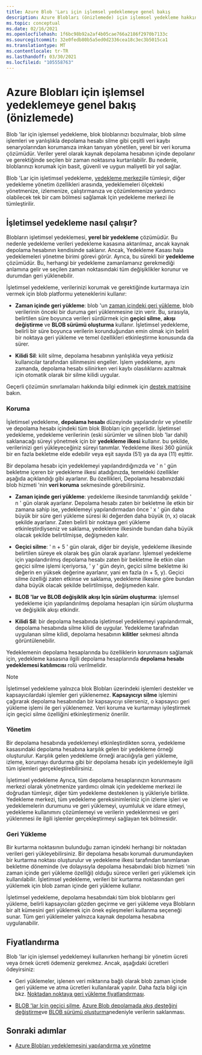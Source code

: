 ```yaml
---
title: Azure Blob 'Ları için işlemsel yedeklemeye genel bakış
description: Azure Blobları (önizlemede) için işlemsel yedekleme hakkında bilgi edinin.
ms.topic: conceptual
ms.date: 02/16/2021
ms.openlocfilehash: 1f6bc98b92a2af4b05cae766a2186f2970b7133c
ms.sourcegitcommit: 32e0fedb80b5a5ed0d2336cea18c3ec3b5015ca1
ms.translationtype: MT
ms.contentlocale: tr-TR
ms.lasthandoff: 03/30/2021
ms.locfileid: "105558763"
---
```

# <a name="overview-of-operational-backup-for-azure-blobs-in-preview"></a>Azure Blobları için işlemsel yedeklemeye genel bakış (önizlemede)

Blob 'lar için işlemsel yedekleme, blok bloblarınızı bozulmalar, blob silme işlemleri ve yanlışlıkla depolama hesabı silme gibi çeşitli veri kaybı senaryolarından korumanıza imkan tanıyan yönetilen, yerel bir veri koruma çözümüdür. Veriler yerel olarak kaynak depolama hesabının içinde depolanır ve gerektiğinde seçilen bir zaman noktasına kurtarılabilir. Bu nedenle, bloblarınızı korumak için basit, güvenli ve uygun maliyetli bir yol sağlar.

Blob 'Lar için işletimsel yedekleme, [yedekleme merkezi](backup-center-overview.md)ile tümleşir, diğer yedekleme yönetim özellikleri arasında, yedeklemeleri ölçekteki yönetmenize, izlemenize, çalıştırmanıza ve çözümlemenize yardımcı olabilecek tek bir cam bölmesi sağlamak Için yedekleme merkezi ile tümleştirilir.

## <a name="how-operational-backup-works"></a>İşletimsel yedekleme nasıl çalışır?

Blobların işletimsel yedeklemesi, **yerel bir yedekleme** çözümüdür. Bu nedenle yedekleme verileri yedekleme kasasına aktarılmaz, ancak kaynak depolama hesabının kendisinde saklanır. Ancak, Yedekleme Kasası hala yedeklemeleri yönetme birimi görevi görür. Ayrıca, bu sürekli bir **yedekleme** çözümüdür. Bu, herhangi bir yedekleme zamanlamanız gerekmediği anlamına gelir ve seçilen zaman noktasındaki tüm değişiklikler korunur ve durumdan geri yüklenebilir.

İşletimsel yedekleme, verilerinizi korumak ve gerektiğinde kurtarmaya izin vermek için blob platformu yeteneklerini kullanır:

- **Zaman içinde geri yükleme**: blob 'un [zaman içindeki geri yükleme,](../storage/blobs/point-in-time-restore-overview.md) blob verilerinin önceki bir duruma geri yüklenmesine izin verir. Bu, sırasıyla, belirtilen süre boyunca verileri sürdürmek için **geçici silme**, **akışı değiştirme** ve **BLOB sürümü oluşturma** kullanır. İşletimsel yedekleme, belirli bir süre boyunca verilerin korunduğundan emin olmak için belirli bir noktaya geri yükleme ve temel özellikleri etkinleştirme konusunda da sürer.

- **Kilidi Sil**: kilit silme, depolama hesabının yanlışlıkla veya yetkisiz kullanıcılar tarafından silinmesini engeller. İşlem yedekleme, aynı zamanda, depolama hesabı silinirken veri kaybı olasılıklarını azaltmak için otomatik olarak bir silme kilidi uygular.

Geçerli çözümün sınırlamaları hakkında bilgi edinmek için [destek matrisine](blob-backup-support-matrix.md) bakın.

### <a name="protection"></a>Koruma

İşletimsel yedekleme, **depolama hesabı** düzeyinde yapılandırılır ve yönetilir ve depolama hesabı içindeki tüm blok Blobları için geçerlidir. İşletimsel yedekleme, yedekleme verilerinin (eski sürümler ve silinen blob 'lar dahil) saklanacağı süreyi yönetmek için bir **yedekleme ilkesi** kullanır. bu şekilde, verilerinizi geri yükleyeceğiniz süreyi tanımlar. Yedekleme ilkesi 360 günlük bir en fazla bekletme elde edebilir veya eşit sayıda (51) ya da aya (11) eşittir.

Bir depolama hesabı için yedeklemeyi yapılandırdığınızda ve ' n ' gün bekletme içeren bir yedekleme ilkesi atadığınızda, temeldeki özellikler aşağıda açıklandığı gibi ayarlanır. Bu özellikleri, Depolama hesabınızdaki blob hizmeti 'nin **veri koruma** sekmesinde görebilirsiniz.

- **Zaman içinde geri yükleme**: yedekleme ilkesinde tanımlandığı şekilde ' n ' gün olarak ayarlanır. Depolama hesabı zaten bir bekletme ile etkin bir zamana sahip ise, yedeklemeyi yapılandırmadan önce ' x ' gün daha büyük bir süre geri yükleme süresi iki değerden daha büyük (n, x) olacak şekilde ayarlanır. Zaten belirli bir noktaya geri yükleme etkinleştirdiyseniz ve saklama, yedekleme ilkesinde bundan daha büyük olacak şekilde belirtilmişse, değişmeden kalır.

- **Geçici silme**: ' n + 5 ' gün olarak, diğer bir deyişle, yedekleme ilkesinde belirtilen süreye ek olarak beş gün olarak ayarlanır. İşlemsel yedekleme için yapılandırılmış depolama hesabı zaten bir bekletme ile etkin olan geçici silme işlemi içeriyorsa, ' y ' gün deyin, geçici silme bekletme iki değerin en yüksek değerine ayarlanır, yani en fazla (n + 5, y). Geçici silme özelliği zaten etkinse ve saklama, yedekleme ilkesine göre bundan daha büyük olacak şekilde belirtilmişse, değişmeden kalır.

- **BLOB 'lar ve BLOB değişiklik akışı Için sürüm oluşturma**: işlemsel yedekleme için yapılandırılmış depolama hesapları için sürüm oluşturma ve değişiklik akışı etkindir.

- **Kilidi Sil**: bir depolama hesabında işletimsel yedeklemeyi yapılandırmak, depolama hesabında silme kilidi de uygular. Yedekleme tarafından uygulanan silme kilidi, depolama hesabının **kilitler** sekmesi altında görüntülenebilir.

Yedeklemenin depolama hesaplarında bu özelliklerin korunmasını sağlamak için, yedekleme kasasına ilgili depolama hesaplarında **depolama hesabı yedeklemesi katılımcısı** rolü verilmelidir.

>[!NOTE]
>İşletimsel yedekleme yalnızca blok Blobları üzerindeki işlemleri destekler ve kapsayıcılardaki işlemler geri yüklenemez. **Kapsayıcıyı silme** işlemini çağırarak depolama hesabından bir kapsayıcıyı silerseniz, o kapsayıcı geri yükleme işlemi ile geri yüklenemez. Veri koruma ve kurtarmayı iyileştirmek için geçici silme özelliğini etkinleştirmeniz önerilir.

### <a name="management"></a>Yönetim

Bir depolama hesabında yedeklemeyi etkinleştirdikten sonra, yedekleme kasasındaki depolama hesabına karşılık gelen bir yedekleme örneği oluşturulur. Karşılık gelen yedekleme örneği aracılığıyla geri yükleme, izleme, korumayı durdurma gibi bir depolama hesabı için yedeklemeyle ilgili tüm işlemleri gerçekleştirebilirsiniz.

İşletimsel yedekleme Ayrıca, tüm depolama hesaplarınızın korunmasını merkezi olarak yönetmenize yardımcı olmak için yedekleme merkezi ile doğrudan tümleşir, diğer tüm yedekleme desteklenen iş yükleriyle birlikte. Yedekleme merkezi, tüm yedekleme gereksinimleriniz için izleme işleri ve yedeklemelerin durumunu ve geri yüklemeyi, uyumluluk ve idare etmeyi, yedekleme kullanımını çözümlemeyi ve verilerin yedeklenmesi ve geri yüklenmesi ile ilgili işlemler gerçekleştirmeyi sağlayan tek bölmesidir.

### <a name="restore"></a>Geri Yükleme

Bir kurtarma noktasının bulunduğu zaman içindeki herhangi bir noktadan verileri geri yükleyebilirsiniz. Bir depolama hesabı korumalı durumundayken bir kurtarma noktası oluşturulur ve yedekleme ilkesi tarafından tanımlanan bekletme döneminde (ve dolayısıyla depolama hesabındaki blob hizmeti 'nin zaman içinde geri yükleme özelliği) olduğu sürece verileri geri yüklemek için kullanılabilir. İşletimsel yedekleme, verileri bir kurtarma noktasından geri yüklemek için blob zaman içinde geri yükleme kullanır.

İşletimsel yedekleme, depolama hesabındaki tüm blok bloblarını geri yükleme, belirli kapsayıcıları gözden geçirme ve geri yükleme veya Blobların bir alt kümesini geri yüklemek için önek eşleşmeleri kullanma seçeneği sunar. Tüm geri yüklemeler yalnızca kaynak depolama hesabına uygulanabilir.

## <a name="pricing"></a>Fiyatlandırma

Blob 'lar için işlemsel yedeklemeyi kullanırken herhangi bir yönetim ücreti veya örnek ücreti ödemeniz gerekmez. Ancak, aşağıdaki ücretleri ödeyirsiniz:

- Geri yüklemeler, işlenen veri miktarına bağlı olarak blob zaman içinde geri yükleme ve atma ücretleri kullanılarak yapılır. Daha fazla bilgi için bkz. [Noktadan noktaya geri yükleme fiyatlandırması](../storage/blobs/point-in-time-restore-overview.md#pricing-and-billing).

- [BLOB 'lar Için geçici silme](../storage/blobs/soft-delete-blob-overview.md), [Azure Blob depolamada akış desteğini değiştirme](../storage/blobs/storage-blob-change-feed.md)ve [BLOB sürümü oluşturma](../storage/blobs/versioning-overview.md)nedeniyle verilerin saklanması.

## <a name="next-steps"></a>Sonraki adımlar

- [Azure Blobları yedeklemesini yapılandırma ve yönetme](blob-backup-configure-manage.md)
